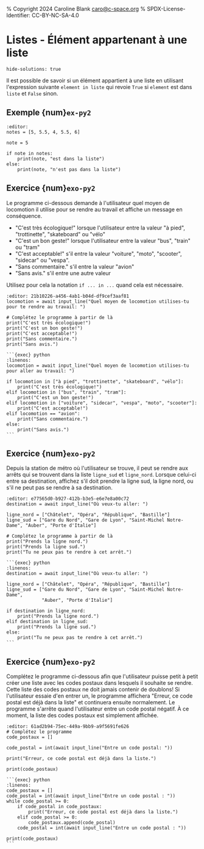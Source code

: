 % Copyright 2024 Caroline Blank <caro@c-space.org>
% SPDX-License-Identifier: CC-BY-NC-SA-4.0

# Listes - Élément appartenant à une liste

```{metadata}
hide-solutions: true
```

Il est possible de savoir si un élément appartient à une liste en utilisant
l'expression suivante `element in liste` qui revoie `True` si `element` est dans
`liste` et `False` sinon.

## Exemple {num}`ex-py2`

```{exec} python
:editor:
notes = [5, 5.5, 4, 5.5, 6]

note = 5

if note in notes:
    print(note, "est dans la liste")
else:
    print(note, "n'est pas dans la liste")
```

## Exercice {num}`exo-py2`

Le programme ci-dessous demande à l'utilisateur quel moyen de locomotion il
utilise pour se rendre au travail et affiche un message en conséquence.

- "C'est très écologique!" lorsque l'utilisateur entre la valeur "à pied",
"trottinette", "skateboard" ou "vélo"
- "C'est un bon geste!" lorsque l'utilisateur entre la valeur "bus", "train" ou
"tram"
- "C'est acceptable!" s'il entre la valeur "voiture", "moto", "scooter",
"sidecar" ou "vespa".
- "Sans commentaire." s'il entre la valeur "avion"
- "Sans avis." s'il entre une autre valeur

Utilisez pour cela la notation `if ... in ...` quand cela est nécessaire.

```{exec} python
:editor: 21b10226-a456-4ab1-b04d-df9cef3aaf81
locomotion = await input_line("Quel moyen de locomotion utilises-tu pour te rendre au travail: ")

# Complétez le programme à partir de là
print("C'est très écologique!")
print("C'est un bon geste!")
print("C'est acceptable!")
print("Sans commentaire.")
print("Sans avis.")
```

````{solution}
```{exec} python
:linenos:
locomotion = await input_line("Quel moyen de locomotion utilises-tu pour aller au travail: ")

if locomotion in ["à pied", "trottinette", "skateboard", "vélo"]:
    print("C'est très écologique!")
elif locomotion in ["bus", "train", "tram"]:
    print("C'est un bon geste!")
elif locomotion in ["voiture", "sidecar", "vespa", "moto", "scooter"]:
    print("C'est acceptable!")
elif locomotion == "avion":
    print("Sans commentaire.")
else:
    print("Sans avis.")
```
````

## Exercice {num}`exo-py2`

Depuis la station de métro où l'utilisateur se trouve, il peut se rendre aux
arrêts qui se trouvent dans la liste `ligne_sud` et `ligne_nord`. Lorsque
celui-ci entre sa destination, affichez s'il doit prendre la ligne sud, la
ligne nord, ou s'il ne peut pas se rendre à sa destination.

```{exec} python
:editor: e77565d0-b927-412b-b3e5-e6e7e8a00c72
destination = await input_line("Où veux-tu aller: ")

ligne_nord = ["Châtelet", "Opéra", "République", "Bastille"]
ligne_sud = ["Gare du Nord", "Gare de Lyon", "Saint-Michel Notre-Dame", "Auber", "Porte d'Italie"]

# Complétez le programme à partir de là
print("Prends la ligne nord.")
print("Prends la ligne sud.")
print("Tu ne peux pas te rendre à cet arrêt.")
```

````{solution}
```{exec} python
:linenos:
destination = await input_line("Où veux-tu aller: ")

ligne_nord = ["Châtelet", "Opéra", "République", "Bastille"]
ligne_sud = ["Gare du Nord", "Gare de Lyon", "Saint-Michel Notre-Dame",
             "Auber", "Porte d'Italie"]

if destination in ligne_nord:
    print("Prends la ligne nord.")
elif destination in ligne_sud:
    print("Prends la ligne sud.")
else:
    print("Tu ne peux pas te rendre à cet arrêt.")
```
````

## Exercice {num}`exo-py2`

Complétez le programme ci-dessous afin que l'utilisateur puisse petit à petit
créer une liste avec les codes postaux dans lesquels il souhaite se rendre.
Cette liste des codes postaux ne doit jamais contenir de doublons! Si
l'utilisateur essaie d'en entrer un, le programme affichera "Erreur, ce code
postal est déjà dans la liste" et continuera ensuite normalement. Le programme
s'arrête quand l'utilisateur entre un code postal négatif. À ce moment, la liste
des codes postaux est simplement affichée.

```{exec} python
:editor: 61ad2b94-75ec-449a-9bb9-a9f5691fe626
# Complétez le programme
code_postaux = []

code_postal = int(await input_line("Entre un code postal: "))

print("Erreur, ce code postal est déjà dans la liste.")

print(code_postaux)
```

````{solution}
```{exec} python
:linenos:
code_postaux = []
code_postal = int(await input_line("Entre un code postal : "))
while code_postal >= 0:
    if code_postal in code_postaux:
        print("Erreur, ce code postal est déjà dans la liste.")
    elif code_postal >= 0:
        code_postaux.append(code_postal)
    code_postal = int(await input_line("Entre un code postal : "))

print(code_postaux)
```
````
